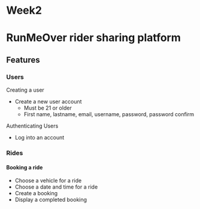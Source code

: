 # Week2
# RunMeOver rider sharing platform

## Features

### Users
Creating a user
- Create a new user account 
	- Must be 21 or older
	- First name, lastname, email, username, password, password confirm 

Authenticating Users
- Log into an account

### Rides
#### Booking a ride
- Choose a vehicle for a ride
- Choose a date and time for a ride
- Create a booking
- Display a completed booking
